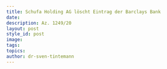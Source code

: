 ```yaml
---
title: Schufa Holding AG löscht Eintrag der Barclays Bank
date:
description: Az. 1249/20
layout: post
style_id: post
image:
tags:
topics:
author: dr-sven-tintemann
---
```


